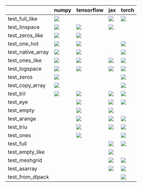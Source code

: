 |                   | numpy                                                                                                                                                                  | tensorflow                                                                                                                                                             | jax                                                                                                                                                                    | torch                                                                                                                                                                  |
|:------------------|:-----------------------------------------------------------------------------------------------------------------------------------------------------------------------|:-----------------------------------------------------------------------------------------------------------------------------------------------------------------------|:-----------------------------------------------------------------------------------------------------------------------------------------------------------------------|:-----------------------------------------------------------------------------------------------------------------------------------------------------------------------|
| test_full_like    | <a href="https://github.com/unifyai/ivy/actions/runs/3602978354" rel="noopener noreferrer" target="_blank"><img src=https://img.shields.io/badge/-success-success></a> |                                                                                                                                                                        | <a href="https://github.com/unifyai/ivy/actions/runs/3602947825" rel="noopener noreferrer" target="_blank"><img src=https://img.shields.io/badge/-success-success></a> | <a href="https://github.com/unifyai/ivy/actions/runs/3602947825" rel="noopener noreferrer" target="_blank"><img src=https://img.shields.io/badge/-success-success></a> |
| test_linspace     | <a href="https://github.com/unifyai/ivy/actions/runs/3602947825" rel="noopener noreferrer" target="_blank"><img src=https://img.shields.io/badge/-success-success></a> | <a href="https://github.com/unifyai/ivy/actions/runs/3602978354" rel="noopener noreferrer" target="_blank"><img src=https://img.shields.io/badge/-success-success></a> | <a href="https://github.com/unifyai/ivy/actions/runs/3602978354" rel="noopener noreferrer" target="_blank"><img src=https://img.shields.io/badge/-success-success></a> |                                                                                                                                                                        |
| test_zeros_like   | <a href="https://github.com/unifyai/ivy/actions/runs/3602978354" rel="noopener noreferrer" target="_blank"><img src=https://img.shields.io/badge/-success-success></a> | <a href="https://github.com/unifyai/ivy/actions/runs/3602947825" rel="noopener noreferrer" target="_blank"><img src=https://img.shields.io/badge/-success-success></a> |                                                                                                                                                                        |                                                                                                                                                                        |
| test_one_hot      | <a href="https://github.com/unifyai/ivy/actions/runs/3602947825" rel="noopener noreferrer" target="_blank"><img src=https://img.shields.io/badge/-success-success></a> | <a href="https://github.com/unifyai/ivy/actions/runs/3602978354" rel="noopener noreferrer" target="_blank"><img src=https://img.shields.io/badge/-success-success></a> |                                                                                                                                                                        | <a href="https://github.com/unifyai/ivy/actions/runs/3602978354" rel="noopener noreferrer" target="_blank"><img src=https://img.shields.io/badge/-success-success></a> |
| test_native_array | <a href="https://github.com/unifyai/ivy/actions/runs/3602947825" rel="noopener noreferrer" target="_blank"><img src=https://img.shields.io/badge/-success-success></a> | <a href="https://github.com/unifyai/ivy/actions/runs/3602947825" rel="noopener noreferrer" target="_blank"><img src=https://img.shields.io/badge/-success-success></a> |                                                                                                                                                                        | <a href="https://github.com/unifyai/ivy/actions/runs/3602978354" rel="noopener noreferrer" target="_blank"><img src=https://img.shields.io/badge/-success-success></a> |
| test_ones_like    | <a href="https://github.com/unifyai/ivy/actions/runs/3602947825" rel="noopener noreferrer" target="_blank"><img src=https://img.shields.io/badge/-success-success></a> | <a href="https://github.com/unifyai/ivy/actions/runs/3583459097" rel="noopener noreferrer" target="_blank"><img src=https://img.shields.io/badge/-success-success></a> | <a href="https://github.com/unifyai/ivy/actions/runs/3602978354" rel="noopener noreferrer" target="_blank"><img src=https://img.shields.io/badge/-success-success></a> | <a href="https://github.com/unifyai/ivy/actions/runs/3602978354" rel="noopener noreferrer" target="_blank"><img src=https://img.shields.io/badge/-success-success></a> |
| test_logspace     | <a href="https://github.com/unifyai/ivy/actions/runs/3603759307" rel="noopener noreferrer" target="_blank"><img src=https://img.shields.io/badge/-success-success></a> | <a href="https://github.com/unifyai/ivy/actions/runs/3603759307" rel="noopener noreferrer" target="_blank"><img src=https://img.shields.io/badge/-success-success></a> | <a href="https://github.com/unifyai/ivy/actions/runs/3603759307" rel="noopener noreferrer" target="_blank"><img src=https://img.shields.io/badge/-success-success></a> | <a href="https://github.com/unifyai/ivy/actions/runs/3603759307" rel="noopener noreferrer" target="_blank"><img src=https://img.shields.io/badge/-success-success></a> |
| test_zeros        | <a href="https://github.com/unifyai/ivy/actions/runs/3602947825" rel="noopener noreferrer" target="_blank"><img src=https://img.shields.io/badge/-success-success></a> |                                                                                                                                                                        |                                                                                                                                                                        | <a href="https://github.com/unifyai/ivy/actions/runs/3602947825" rel="noopener noreferrer" target="_blank"><img src=https://img.shields.io/badge/-success-success></a> |
| test_copy_array   | <a href="https://github.com/unifyai/ivy/actions/runs/3602978354" rel="noopener noreferrer" target="_blank"><img src=https://img.shields.io/badge/-success-success></a> |                                                                                                                                                                        |                                                                                                                                                                        | <a href="https://github.com/unifyai/ivy/actions/runs/3602947825" rel="noopener noreferrer" target="_blank"><img src=https://img.shields.io/badge/-success-success></a> |
| test_tril         | <a href="https://github.com/unifyai/ivy/actions/runs/3602978354" rel="noopener noreferrer" target="_blank"><img src=https://img.shields.io/badge/-success-success></a> | <a href="https://github.com/unifyai/ivy/actions/runs/3602947825" rel="noopener noreferrer" target="_blank"><img src=https://img.shields.io/badge/-success-success></a> | <a href="https://github.com/unifyai/ivy/actions/runs/3602947825" rel="noopener noreferrer" target="_blank"><img src=https://img.shields.io/badge/-success-success></a> | <a href="https://github.com/unifyai/ivy/actions/runs/3602978354" rel="noopener noreferrer" target="_blank"><img src=https://img.shields.io/badge/-success-success></a> |
| test_eye          |                                                                                                                                                                        | <a href="https://github.com/unifyai/ivy/actions/runs/3602978354" rel="noopener noreferrer" target="_blank"><img src=https://img.shields.io/badge/-success-success></a> | <a href="https://github.com/unifyai/ivy/actions/runs/3602947825" rel="noopener noreferrer" target="_blank"><img src=https://img.shields.io/badge/-success-success></a> | <a href="https://github.com/unifyai/ivy/actions/runs/3602947825" rel="noopener noreferrer" target="_blank"><img src=https://img.shields.io/badge/-success-success></a> |
| test_empty        |                                                                                                                                                                        | <a href="https://github.com/unifyai/ivy/actions/runs/3602947825" rel="noopener noreferrer" target="_blank"><img src=https://img.shields.io/badge/-success-success></a> | <a href="https://github.com/unifyai/ivy/actions/runs/3602947825" rel="noopener noreferrer" target="_blank"><img src=https://img.shields.io/badge/-success-success></a> |                                                                                                                                                                        |
| test_arange       |                                                                                                                                                                        | <a href="https://github.com/unifyai/ivy/actions/runs/3602947825" rel="noopener noreferrer" target="_blank"><img src=https://img.shields.io/badge/-success-success></a> | <a href="https://github.com/unifyai/ivy/actions/runs/3602947825" rel="noopener noreferrer" target="_blank"><img src=https://img.shields.io/badge/-success-success></a> | <a href="https://github.com/unifyai/ivy/actions/runs/3602947825" rel="noopener noreferrer" target="_blank"><img src=https://img.shields.io/badge/-success-success></a> |
| test_triu         |                                                                                                                                                                        | <a href="https://github.com/unifyai/ivy/actions/runs/3602978354" rel="noopener noreferrer" target="_blank"><img src=https://img.shields.io/badge/-success-success></a> | <a href="https://github.com/unifyai/ivy/actions/runs/3602947825" rel="noopener noreferrer" target="_blank"><img src=https://img.shields.io/badge/-success-success></a> | <a href="https://github.com/unifyai/ivy/actions/runs/3602947825" rel="noopener noreferrer" target="_blank"><img src=https://img.shields.io/badge/-success-success></a> |
| test_ones         |                                                                                                                                                                        | <a href="https://github.com/unifyai/ivy/actions/runs/3602947825" rel="noopener noreferrer" target="_blank"><img src=https://img.shields.io/badge/-success-success></a> |                                                                                                                                                                        | <a href="https://github.com/unifyai/ivy/actions/runs/3602947825" rel="noopener noreferrer" target="_blank"><img src=https://img.shields.io/badge/-success-success></a> |
| test_full         |                                                                                                                                                                        |                                                                                                                                                                        | <a href="https://github.com/unifyai/ivy/actions/runs/3602947825" rel="noopener noreferrer" target="_blank"><img src=https://img.shields.io/badge/-success-success></a> | <a href="https://github.com/unifyai/ivy/actions/runs/3602978354" rel="noopener noreferrer" target="_blank"><img src=https://img.shields.io/badge/-success-success></a> |
| test_empty_like   |                                                                                                                                                                        |                                                                                                                                                                        | <a href="https://github.com/unifyai/ivy/actions/runs/3602947825" rel="noopener noreferrer" target="_blank"><img src=https://img.shields.io/badge/-success-success></a> |                                                                                                                                                                        |
| test_meshgrid     |                                                                                                                                                                        |                                                                                                                                                                        | <a href="https://github.com/unifyai/ivy/actions/runs/3602947825" rel="noopener noreferrer" target="_blank"><img src=https://img.shields.io/badge/-success-success></a> | <a href="https://github.com/unifyai/ivy/actions/runs/3602978354" rel="noopener noreferrer" target="_blank"><img src=https://img.shields.io/badge/-success-success></a> |
| test_asarray      |                                                                                                                                                                        |                                                                                                                                                                        | <a href="https://github.com/unifyai/ivy/actions/runs/3602947825" rel="noopener noreferrer" target="_blank"><img src=https://img.shields.io/badge/-success-success></a> | <a href="https://github.com/unifyai/ivy/actions/runs/3602947825" rel="noopener noreferrer" target="_blank"><img src=https://img.shields.io/badge/-success-success></a> |
| test_from_dlpack  |                                                                                                                                                                        |                                                                                                                                                                        |                                                                                                                                                                        | <a href="https://github.com/unifyai/ivy/actions/runs/3602947825" rel="noopener noreferrer" target="_blank"><img src=https://img.shields.io/badge/-success-success></a> |
